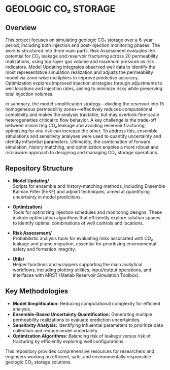 # GEOLOGIC CO₂ STORAGE

## Overview
This project focuses on simulating geologic CO₂ storage over a 6-year period, including both injection and post-injection monitoring phases. The work is structured into three main parts. Risk Assessment evaluates the potential for CO₂ leakage and reservoir fracturing across 20 permeability realizations, using top-layer gas volume and maximum pressure as risk indicators. Model Updating integrates observed well data to identify the most representative simulation realization and adjusts the permeability model via zone-wise multipliers to improve predictive accuracy. Optimization explores improved injection strategies through adjustments to well locations and injection rates, aiming to minimize risks while preserving total injection volumes.

In summary, the model simplification strategy—dividing the reservoir into 15 homogeneous permeability zones—effectively reduces computational complexity and makes the analysis tractable, but may overlook fine-scale heterogeneities critical to flow behavior. A key challenge is the trade-off between minimizing CO₂ leakage and avoiding reservoir fracturing; optimizing for one risk can increase the other. To address this, ensemble simulations and sensitivity analyses were used to quantify uncertainty and identify influential parameters. Ultimately, the combination of forward simulation, history matching, and optimization enables a more robust and risk-aware approach to designing and managing CO₂ storage operations.

## Repository Structure

- **Model Updating/**  
  Scripts for ensemble and history-matching methods, including Ensemble Kalman Filter (EnKF) and adjoint techniques, aimed at quantifying uncertainty in model predictions.

- **Optimization/**  
  Tools for optimizing injection schedules and monitoring designs. These include optimization algorithms that efficiently explore solution spaces to identify optimal combinations of well controls and locations.

- **Risk Assessment/**  
  Probabilistic analysis tools for evaluating risks associated with CO₂ leakage and plume migration, essential for prioritizing environmental safety and formation integrity.

- **Utils/**  
  Helper functions and wrappers supporting the main analytical workflows, including plotting utilities, input/output operations, and interfaces with MRST (Matlab Reservoir Simulation Toolbox).

## Key Methodologies
- **Model Simplification:** Reducing computational complexity for efficient analysis.
- **Ensemble-Based Uncertainty Quantification:** Generating multiple permeability realizations to evaluate prediction uncertainties.
- **Sensitivity Analysis:** Identifying influential parameters to prioritize data collection and reduce model uncertainty.
- **Optimization Algorithms:** Balancing risk of leakage versus risk of fracturing by efficiently exploring well configurations.

This repository provides comprehensive resources for researchers and engineers working on efficient, safe, and environmentally responsible geologic CO₂ storage solutions.
